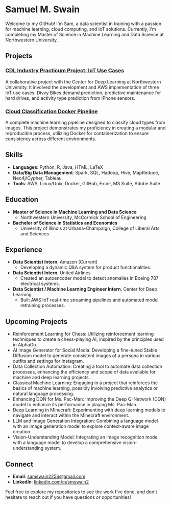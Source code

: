 # Samuel M. Swain

Welcome to my GitHub! I'm Sam, a data scientist in training with a passion for machine learning, cloud computing, and IoT solutions. Currently, I'm completing my Master of Science in Machine Learning and Data Science at Northwestern University.

## Projects

### [CDL Industry Practicum Project: IoT Use Cases](https://github.com/samswain2/CDL-UseCases)
A collaborative project with the Center for Deep Learning at Northwestern University. It involved the development and AWS implementation of three IoT use cases: Divvy Bikes demand prediction, predictive maintenance for hard drives, and activity type prediction from iPhone sensors.

### [Cloud Classification Docker Pipeline](https://github.com/samswain2/Cloud-Classification)
A complete machine learning pipeline designed to classify cloud types from images. This project demonstrates my proficiency in creating a modular and reproducible process, utilizing Docker for containerization to ensure consistency across different environments.

## Skills

- **Languages**: Python, R, Java, HTML, LaTeX
- **Data/Big Data Management**: Spark, SQL, Hadoop, Hive, MapReduce, Neo4j/Cypher, Tableau
- **Tools**: AWS, Linux/Unix, Docker, GitHub, Excel, MS Suite, Adobe Suite

## Education

- **Master of Science in Machine Learning and Data Science**
  - Northwestern University, McCormick School of Engineering
- **Bachelor of Science in Statistics and Economics**
  - University of Illinois at Urbana-Champaign, College of Liberal Arts and Sciences

## Experience

- **Data Scientist Intern**, Amazon (Current)
  - Developing a dynamic Q&A system for product functionalities.
- **Data Scientist Intern**, United Airlines
  - Created an autoencoder model to detect anomalies in Boeing 787 electrical systems.
- **Data Scientist / Machine Learning Engineer Intern**, Center for Deep Learning
  - Built AWS IoT real-time streaming pipelines and automated model retraining processes.

## Upcoming Projects
- Reinforcement Learning for Chess: Utilizing reinforcement learning techniques to create a chess-playing AI, inspired by the principles used in AlphaGo.
- AI Image Generator for Social Media: Developing a fine-tuned Stable Diffusion model to generate consistent images of a persona in various outfits and settings for Instagram.
- Data Collection Automation: Creating a tool to automate data collection processes, enhancing the efficiency and scope of data available for machine and deep learning projects.
- Classical Machine Learning: Engaging in a project that reinforces the basics of machine learning, possibly involving predictive analytics or natural language processing.
- Enhancing DQN for Ms. Pac-Man: Improving the Deep Q-Network (DQN) model to enhance its performance in playing Ms. Pac-Man.
- Deep Learning in Minecraft: Experimenting with deep learning models to navigate and interact within the Minecraft environment.
- LLM and Image Generation Integration: Combining a language model with an image generation model to explore context-aware image creation.
- Vision-Understanding Model: Integrating an image recognition model with a language model to develop a comprehensive vision-understanding system.

## Connect

- **Email**: [samswain2256@gmail.com](mailto:samswain2256@gmail.com)
- **LinkedIn**: [linkedin.com/in/smswain2](https://linkedin.com/in/smswain2)

Feel free to explore my repositories to see the work I've done, and don't hesitate to reach out if you have questions or opportunities!


<!--
### Hi there 👋

**samswain2/samswain2** is a ✨ _special_ ✨ repository because its `README.md` (this file) appears on your GitHub profile.

Here are some ideas to get you started:

- 🔭 I’m currently working on ...
- 🌱 I’m currently learning ...
- 👯 I’m looking to collaborate on ...
- 🤔 I’m looking for help with ...
- 💬 Ask me about ...
- 📫 How to reach me: ...
- 😄 Pronouns: ...
- ⚡ Fun fact: ...
-->
